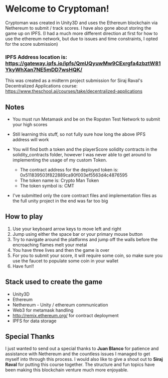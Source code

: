 # Welcome to Cryptoman!

Cryptoman was created in Unity3D and uses the Ethereum blockchain via Nethereum to submit / track scores. I have also gone about storing the game up on IPFS.  (I had a much more different direction at first for how to use the ethereum network, but due to issues and time constraints, I opted for the score submission)

### IPFS Address location is: https://gateway.ipfs.io/ipfs/QmUQyuwMw9CExrgfa4zbztW81YkyWhXan7NE5mDD7wsHQK/

This was created as a midterm project submission for Siraj Raval's Decentralized Applications course: https://www.theschool.ai/courses/take/decentralized-applications


## Notes

* You must run Metamask and be on the Ropsten Test Network to submit your high scores
* Still learning this stuff, so not fully sure how long the above IPFS address will work
* You will find both a token and the playerScore solidity contracts in the solidity_contracts folder, however I was never able to get around to implementing the usage of my custom Token. 
	* The contract address for the deployed token is: 0x511839503f822889ca90f003ef5563d4c4876595
	*	The token name is: Crypto Man Token
	* The token symbol is: CMT

* I've submitted only the core contract files and implementation files as the full unity project in the end was far too big

## How to play

1. Use your keyboard arrow keys to move left and right
2. Jump using either the space bar or your primary mouse button
3. Try to navigate around the platforms and jump off the walls before the encroaching flames melt your metal
4. You have three lives and then the game is over
5. For you to submit your score, it will require some coin, so make sure you use the faucet to populate some coin in your wallet
6. Have fun!!

## Stack used to create the game
* Unity3D
* Ethereum
* Nethereum - Unity / ethereum communication
* Web3 for metamask handling
* http://remix.ethereum.org/ for contract deployment
* IPFS for data storage

## Special Thanks
I just wanted to send out a special thanks to **Juan Blanco** for patience and assistance with Nethereum and the countless issues I managed to get myself into through this process. I would also like to give a shout out to **Siraj Raval** for putting this course together.  The structure and fun topics have been making this blockchain venture much more enjoyable. 
